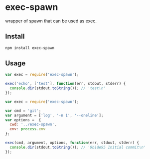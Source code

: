exec-spawn
==========

wrapper of spawn that can be used as exec.

## Install
```bash
npm install exec-spawn
```

## Usage
```javascript
var exec = require('exec-spawn');

exec('echo', ['test'], function(err, stdout, stderr) {
  console.dir(stdout.toString()); // 'test\n'
});
```

```javascript
var exec = require('exec-spawn');

var cmd = 'git';
var argument = ['log', '-n 1', '--oneline'];
var options =  {
  cwd: '../exec-spawn',
  env: process.env
};

exec(cmd, argument, options, function(err, stdout, stderr) {
  console.dir(stdout.toString()); // '9b1de95 Initial commit\n'
});
```
